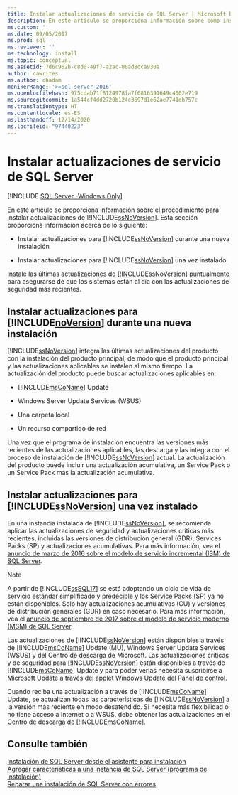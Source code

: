 ```yaml
---
title: Instalar actualizaciones de servicio de SQL Server | Microsoft Docs
description: En este artículo se proporciona información sobre cómo instalar actualizaciones para SQL Server durante una nueva instalación o después de instalar SQL Server.
ms.custom: ''
ms.date: 09/05/2017
ms.prod: sql
ms.reviewer: ''
ms.technology: install
ms.topic: conceptual
ms.assetid: 7d6c962b-c8d0-49f7-a2ac-00ad8dca930a
author: cawrites
ms.author: chadam
monikerRange: '>=sql-server-2016'
ms.openlocfilehash: 975cdab71f8124978fa7f6816391649c4002e719
ms.sourcegitcommit: 1a544cf4dd2720b124c3697d1e62ae7741db757c
ms.translationtype: HT
ms.contentlocale: es-ES
ms.lasthandoff: 12/14/2020
ms.locfileid: "97440223"
---
```

# <a name="install-sql-server-servicing-updates"></a>Instalar actualizaciones de servicio de SQL Server

[!INCLUDE [SQL Server -Windows Only](../../includes/applies-to-version/sql-windows-only.md)]

En este artículo se proporciona información sobre el procedimiento para instalar actualizaciones de [!INCLUDE[ssNoVersion](../../includes/ssNoVersion-md.md)]. Esta sección proporciona información acerca de lo siguiente:
  
- Instalar actualizaciones para [!INCLUDE[ssNoVersion](../../includes/ssNoVersion-md.md)] durante una nueva instalación  
  
- Instalar actualizaciones para [!INCLUDE[ssNoVersion](../../includes/ssNoVersion-md.md)] una vez instalado.  
  
Instale las últimas actualizaciones de [!INCLUDE[ssNoVersion](../../includes/ssnoversion-md.md)] puntualmente para asegurarse de que los sistemas están al día con las actualizaciones de seguridad más recientes.  
  
## <a name="installing-updates-for-noversion-during-a-new-installation"></a>Instalar actualizaciones para [!INCLUDE[noVersion](../../includes/ssNoVersion-md.md)] durante una nueva instalación  
[!INCLUDE[ssNoVersion](../../includes/ssnoversion-md.md)] integra las últimas actualizaciones del producto con la instalación del producto principal, de modo que el producto principal y las actualizaciones aplicables se instalen al mismo tiempo. La actualización del producto puede buscar actualizaciones aplicables en:  
  
- [!INCLUDE[msCoName](../../includes/msconame-md.md)] Update  
  
- Windows Server Update Services (WSUS)  
  
- Una carpeta local  
  
- Un recurso compartido de red  
  
Una vez que el programa de instalación encuentra las versiones más recientes de las actualizaciones aplicables, las descarga y las integra con el proceso de instalación de [!INCLUDE[ssNoVersion](../../includes/ssnoversion-md.md)] actual. La actualización del producto puede incluir una actualización acumulativa, un Service Pack o un Service Pack más la actualización acumulativa.  
  
## <a name="installing-updates-for-ssnoversion-after-it-has-already-been-installed"></a>Instalar actualizaciones para [!INCLUDE[ssNoVersion](../../includes/ssNoVersion-md.md)] una vez instalado  
En una instancia instalada de [!INCLUDE[ssNoVersion](../../includes/ssNoVersion-md.md)], se recomienda aplicar las actualizaciones de seguridad y actualizaciones críticas más recientes, incluidas las versiones de distribución general (GDR), Services Packs (SP) y actualizaciones acumulativas. Para más información, vea el [anuncio de marzo de 2016 sobre el modelo de servicio incremental (ISM) de SQL Server](/archive/blogs/sqlreleaseservices/announcing-updates-to-the-sql-server-incremental-servicing-model-ism).

> [!NOTE]
> A partir de [!INCLUDE[ssSQL17](../../includes/sssql17-md.md)] se está adoptando un ciclo de vida de servicio estándar simplificado y predecible y los Service Packs (SP) ya no están disponibles. Solo hay actualizaciones acumulativas (CU) y versiones de distribución generales (GDR) en caso necesario.
> Para más información, vea el [anuncio de septiembre de 2017 sobre el modelo de servicio moderno (MSM) de SQL Server](/archive/blogs/sqlreleaseservices/announcing-the-modern-servicing-model-for-sql-server).
  
Las actualizaciones de [!INCLUDE[ssNoVersion](../../includes/ssnoversion-md.md)] están disponibles a través de [!INCLUDE[msCoName](../../includes/msconame-md.md)] Update (MU), Windows Server Update Services (WSUS) y del Centro de descarga de Microsoft. Las actualizaciones críticas y de seguridad para [!INCLUDE[ssNoVersion](../../includes/ssnoversion-md.md)] están disponibles a través de [!INCLUDE[msCoName](../../includes/msconame-md.md)] Update y para poder verlas necesita suscribirse a Microsoft Update a través del applet Windows Update del Panel de control.  
  
Cuando reciba una actualización a través de [!INCLUDE[msCoName](../../includes/msconame-md.md)] Update, se actualizan todas las características de [!INCLUDE[ssNoVersion](../../includes/ssnoversion-md.md)] a la versión más reciente en modo desatendido. Si necesita más flexibilidad o no tiene acceso a Internet o a WSUS, debe obtener las actualizaciones en el Centro de descarga de [!INCLUDE[msCoName](../../includes/msconame-md.md)].  
  
## <a name="see-also"></a>Consulte también  
[Instalación de SQL Server desde el asistente para instalación](../../database-engine/install-windows/install-sql-server-from-the-installation-wizard-setup.md)        
[Agregar características a una instancia de SQL Server &#40;programa de instalación&#41;](./add-features-to-an-instance-of-sql-server-setup.md)         
[Reparar una instalación de SQL Server con errores](../../database-engine/install-windows/repair-a-failed-sql-server-installation.md)
